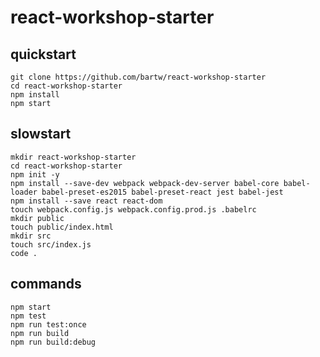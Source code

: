 # react-workshop-starter

## quickstart

```shell
git clone https://github.com/bartw/react-workshop-starter
cd react-workshop-starter
npm install
npm start
```

## slowstart

```shell
mkdir react-workshop-starter
cd react-workshop-starter
npm init -y
npm install --save-dev webpack webpack-dev-server babel-core babel-loader babel-preset-es2015 babel-preset-react jest babel-jest
npm install --save react react-dom
touch webpack.config.js webpack.config.prod.js .babelrc 
mkdir public
touch public/index.html
mkdir src
touch src/index.js
code .
```

## commands

```shell
npm start
npm test
npm run test:once
npm run build
npm run build:debug
```